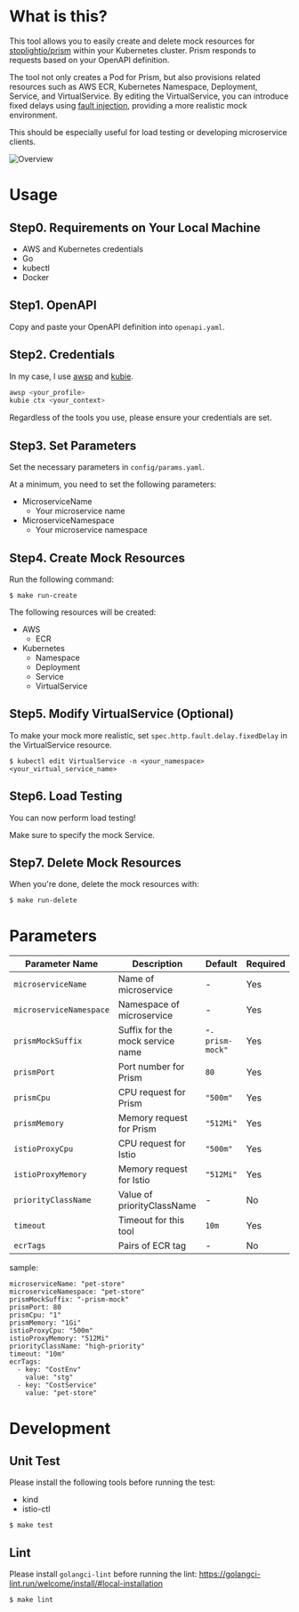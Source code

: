 # What is this?
This tool allows you to easily create and delete mock resources for [stoplightio/prism](https://github.com/stoplightio/prism) within your Kubernetes cluster. Prism responds to requests based on your OpenAPI definition.

The tool not only creates a Pod for Prism, but also provisions related resources such as AWS ECR, Kubernetes Namespace, Deployment, Service, and VirtualService. By editing the VirtualService, you can introduce fixed delays using [fault injection](https://istio.io/latest/docs/tasks/traffic-management/fault-injection/), providing a more realistic mock environment.

This should be especially useful for load testing or developing microservice clients.

![Overview](https://github.com/user-attachments/assets/0666cc59-160e-441e-8f90-b7f2ab2a602a)

# Usage
## Step0. Requirements on Your Local Machine
- AWS and Kubernetes credentials
- Go
- kubectl
- Docker

## Step1. OpenAPI
Copy and paste your OpenAPI definition into `openapi.yaml`.

## Step2. Credentials
In my case, I use [awsp](https://github.com/johnnyopao/awsp) and [kubie](https://github.com/sbstp/kubie).

```bash
awsp <your_profile>
kubie ctx <your_context>
```

Regardless of the tools you use, please ensure your credentials are set.

## Step3. Set Parameters
Set the necessary parameters in `config/params.yaml`.

At a minimum, you need to set the following parameters:

- MicroserviceName
  - Your microservice name
- MicroserviceNamespace
  - Your microservice namespace

## Step4. Create Mock Resources
Run the following command:

```
$ make run-create
```

The following resources will be created:

- AWS
  - ECR
- Kubernetes
  - Namespace
  - Deployment
  - Service
  - VirtualService

## Step5. Modify VirtualService (Optional)
To make your mock more realistic, set `spec.http.fault.delay.fixedDelay` in the VirtualService resource.

```
$ kubectl edit VirtualService -n <your_namespace> <your_virtual_service_name>
```

## Step6. Load Testing
You can now perform load testing!

Make sure to specify the mock Service.

## Step7. Delete Mock Resources
When you're done, delete the mock resources with:

```
$ make run-delete
```

# Parameters

| Parameter Name                | Description                               | Default                        | Required |
|-------------------------------|-------------------------------------------|--------------------------------|----------|
| `microserviceName`           | Name of microservice                      | -                              | Yes      |
| `microserviceNamespace`      | Namespace of microservice                 | -                              | Yes      |
| `prismMockSuffix`           | Suffix for the mock service name          | `"-prism-mock"`                | Yes      |
| `prismPort`                  | Port number for Prism                     | `80`                           | Yes      |
| `prismCpu`                   | CPU request for Prism                     | `"500m"`                       | Yes      |
| `prismMemory`                | Memory request for Prism                  | `"512Mi"`                      | Yes      |
| `istioProxyCpu`             | CPU request for Istio                     | `"500m"`                       | Yes      |
| `istioProxyMemory`          | Memory request for Istio                  | `"512Mi"`                      | Yes      |
| `priorityClassName`         | Value of priorityClassName                | -                              | No       |
| `timeout`                     | Timeout for this tool                     | `10m`                          | Yes      |
| `ecrTags`                    | Pairs of ECR tag                          | -                              | No       |

sample:

```
microserviceName: "pet-store"
microserviceNamespace: "pet-store"
prismMockSuffix: "-prism-mock"
prismPort: 80
prismCpu: "1"
prismMemory: "1Gi"
istioProxyCpu: "500m"
istioProxyMemory: "512Mi"
priorityClassName: "high-priority"
timeout: "10m"
ecrTags:
  - key: "CostEnv"
    value: "stg"
  - key: "CostService"
    value: "pet-store"

```

# Development
## Unit Test
Please install the following tools before running the test:

- kind
- istio-ctl

```
$ make test
```

## Lint
Please install `golangci-lint` before running the lint:
https://golangci-lint.run/welcome/install/#local-installation

```
$ make lint
```
